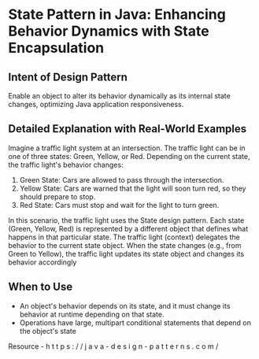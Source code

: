 # State Pattern in Java: Enhancing Behavior Dynamics with State Encapsulation

## Intent of Design Pattern

Enable an object to alter its behavior dynamically as its internal state changes, optimizing Java application responsiveness.

## Detailed Explanation with Real-World Examples

Imagine a traffic light system at an intersection. The traffic light can be in one of three states: Green, Yellow, or Red. Depending on the current state, the traffic light's behavior changes:

1) Green State: Cars are allowed to pass through the intersection.
2) Yellow State: Cars are warned that the light will soon turn red, so they should prepare to stop.
3) Red State: Cars must stop and wait for the light to turn green.

In this scenario, the traffic light uses the State design pattern. Each state (Green, Yellow, Red) is represented by a different object that defines what happens in that particular state. The traffic light (context) delegates the behavior to the current state object. When the state changes (e.g., from Green to Yellow), the traffic light updates its state object and changes its behavior accordingly

## When to Use

* An object's behavior depends on its state, and it must change its behavior at runtime depending on that state.
* Operations have large, multipart conditional statements that depend on the object's state

Resource - h t t p s : / / j a v a - d e s i g n - p a t t e r n s . c o m /